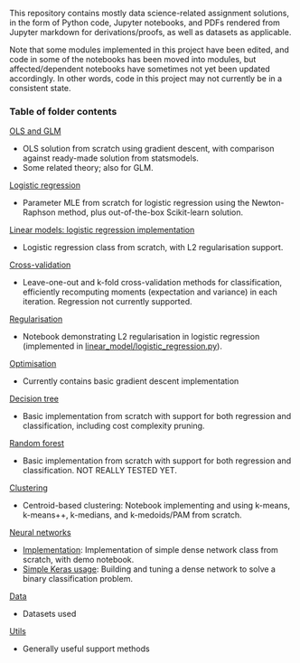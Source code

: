 This repository contains mostly data science-related assignment solutions, in the form of Python code, Jupyter notebooks, and PDFs rendered from Jupyter markdown for derivations/proofs, as well as datasets as applicable.

Note that some modules implemented in this project have been edited, and code in some of the notebooks has been moved into modules, but affected/dependent notebooks have sometimes not yet been updated accordingly. In other words, code in this project may not currently be in a consistent state.

### Table of folder contents

[OLS and GLM](https://github.com/yflim/data-science-work-samples/tree/master/OLS_and_GLM)
- OLS solution from scratch using gradient descent, with comparison against ready-made solution from statsmodels.
- Some related theory; also for GLM.

[Logistic regression](https://github.com/yflim/data-science-work-samples/tree/master/logistic_regression)
- Parameter MLE from scratch for logistic regression using the Newton-Raphson method, plus out-of-the-box Scikit-learn solution.

[Linear models: logistic regression implementation](https://github.com/yflim/data-science-work-samples/tree/master/linear_model)
- Logistic regression class from scratch, with L2 regularisation support.

[Cross-validation](https://github.com/yflim/data-science-work-samples/tree/master/cross_validation)
- Leave-one-out and k-fold cross-validation methods for classification, efficiently recomputing moments (expectation and variance) in each iteration. Regression not currently supported.

[Regularisation](https://github.com/yflim/data-science-work-samples/tree/master/regularisation)
- Notebook demonstrating L2 regularisation in logistic regression (implemented in [linear_model/logistic_regression.py](https://github.com/yflim/data-science-work-samples/blob/master/linear_model/logistic_regression.py)).

[Optimisation](https://github.com/yflim/data-science-work-samples/tree/master/optimise)
- Currently contains basic gradient descent implementation

[Decision tree](https://github.com/yflim/data-science-work-samples/tree/master/decision_tree)
- Basic implementation from scratch with support for both regression and classification, including cost complexity pruning.

[Random forest](https://github.com/yflim/data-science-work-samples/tree/master/random_forest)
- Basic implementation from scratch with support for both regression and classification. NOT REALLY TESTED YET.

[Clustering](https://github.com/yflim/data-science-work-samples/tree/master/clustering)
- Centroid-based clustering: Notebook implementing and using k-means, k-means++, k-medians, and k-medoids/PAM from scratch.

[Neural networks](https://github.com/yflim/data-science-work-samples/tree/master/neural_networks)
- [Implementation](https://github.com/yflim/data-science-work-samples/tree/master/neural_networks/implementation): Implementation of simple dense network class from scratch, with demo notebook.
- [Simple Keras usage](https://github.com/yflim/data-science-work-samples/tree/master/neural_networks/simple_keras): Building and tuning a dense network to solve a binary classification problem.

[Data](https://github.com/yflim/data-science-work-samples/tree/master/data)
- Datasets used

[Utils](https://github.com/yflim/data-science-work-samples/blob/master/utils/utils.py)
- Generally useful support methods
